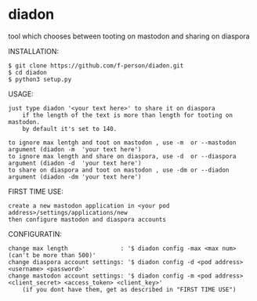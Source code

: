# diadon
tool which chooses between tooting on mastodon and sharing on diaspora

INSTALLATION:

    $ git clone https://github.com/f-person/diadon.git
    $ cd diadon
    $ python3 setup.py

USAGE:

    just type diadon '<your text here>' to share it on diaspora 
        if the length of the text is more than length for tooting on mastodon.
        by default it's set to 140.

    to ignore max lentgh and toot on mastodon , use -m  or --mastodon argument (diadon -m  'your text here')
    to ignore max length and share on diaspora, use -d  or --diaspora argument (diadon -d  'your text here')
    to share on diaspora and toot on mastodon , use -dm or --diadon   argument (diadon -dm 'your text here')

FIRST TIME USE:

    create a new mastodon application in <your pod address>/settings/applications/new
    then configure mastodon and diaspora accounts

CONFIGURATIN:

    change max length               : '$ diadon config -max <max num> (can't be more than 500)'
    change diaspora account settings: '$ diadon config -d <pod address> <username> <password>'
    change mastodon account settings: '$ diadon config -m <pod address> <client_secret> <access_token> <client_key>'
        (if you dont have them, get as described in "FIRST TIME USE")